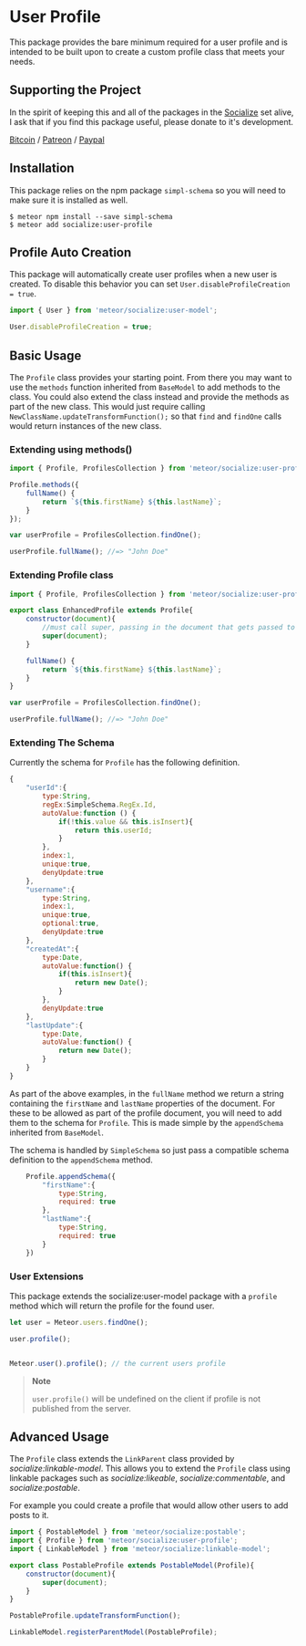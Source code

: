 # User Profile #
This package provides the bare minimum required for a user profile and is intended to be built upon to create a custom profile class that meets your needs.

## Supporting the Project ##
In the spirit of keeping this and all of the packages in the [Socialize](https://atmospherejs.com/socialize) set alive, I ask that if you find this package useful, please donate to it's development.

[Bitcoin](https://www.coinbase.com/checkouts/4a52f56a76e565c552b6ecf118461287) / [Patreon](https://www.patreon.com/user?u=4866588) / [Paypal](https://www.paypal.me/copleykj)

## Installation ##

This package relies on the npm package `simpl-schema` so you will need to make sure it is installed as well.

```shell
$ meteor npm install --save simpl-schema
$ meteor add socialize:user-profile
```

## Profile Auto Creation ##

This package will automatically create user profiles when a new user is created. To disable this behavior you can set `User.disableProfileCreation = true`.

```javascript
import { User } from 'meteor/socialize:user-model';

User.disableProfileCreation = true;
```

## Basic Usage ##
The `Profile` class provides your starting point. From there you may want to use the `methods` function inherited from `BaseModel` to add methods to the class. You could also extend the class instead and provide the methods as part of the new class. This would just require calling `NewClassName.updateTransformFunction();` so that `find` and `findOne` calls would return instances of the new class.

### Extending using methods() ###
```javascript
import { Profile, ProfilesCollection } from 'meteor/socialize:user-profile';

Profile.methods({
    fullName() {
        return `${this.firstName} ${this.lastName}`;
    }
});

var userProfile = ProfilesCollection.findOne();

userProfile.fullName(); //=> "John Doe"
```

### Extending Profile class ###
```javascript
import { Profile, ProfilesCollection } from 'meteor/socialize:user-profile';

export class EnhancedProfile extends Profile{
    constructor(document){
        //must call super, passing in the document that gets passed to the constructor
        super(document);
    }

    fullName() {
        return `${this.firstName} ${this.lastName}`;
    }
}

var userProfile = ProfilesCollection.findOne();

userProfile.fullName(); //=> "John Doe"
```

### Extending The Schema ###
Currently the schema for `Profile` has the following definition.

```javascript
{
    "userId":{
        type:String,
        regEx:SimpleSchema.RegEx.Id,
        autoValue:function () {
            if(!this.value && this.isInsert){
                return this.userId;
            }
        },
        index:1,
        unique:true,
        denyUpdate:true
    },
    "username":{
        type:String,
        index:1,
        unique:true,
        optional:true,
        denyUpdate:true
    },
    "createdAt":{
        type:Date,
        autoValue:function() {
            if(this.isInsert){
                return new Date();
            }
        },
        denyUpdate:true
    },
    "lastUpdate":{
        type:Date,
        autoValue:function() {
            return new Date();
        }
    }
}
```

As part of the above examples, in the `fullName` method we return a string containing the `firstName` and `lastName` properties of the document. For these to be allowed as part of the profile document, you will need to add them to the schema for `Profile`. This is made simple by the `appendSchema` inherited from `BaseModel`.

The schema is handled by `SimpleSchema` so just pass a compatible schema definition to the `appendSchema` method.

```javascript
    Profile.appendSchema({
        "firstName":{
            type:String,
            required: true
        },
        "lastName":{
            type:String,
            required: true
        }
    })
```

### User Extensions ###

This package extends the socialize:user-model package with a `profile` method which will return the profile for the found user.


```javascript
let user = Meteor.users.findOne();

user.profile();


Meteor.user().profile(); // the current users profile
```

>__Note__
>
>`user.profile()` will be undefined on the client if profile is not published from the server.

## Advanced Usage ##

The `Profile` class extends the `LinkParent` class provided by _socialize:linkable-model_. This allows you to extend the `Profile` class using linkable packages such as _socialize:likeable_, _socialize:commentable_, and _socialize:postable_.

For example you could create a profile that would allow other users to add posts to it.

```javascript
import { PostableModel } from 'meteor/socialize:postable';
import { Profile } from 'meteor/socialize:user-profile';
import { LinkableModel } from 'meteor/socialize:linkable-model';

export class PostableProfile extends PostableModel(Profile){
    constructor(document){
        super(document);
    }
}

PostableProfile.updateTransformFunction();

LinkableModel.registerParentModel(PostableProfile);
```
